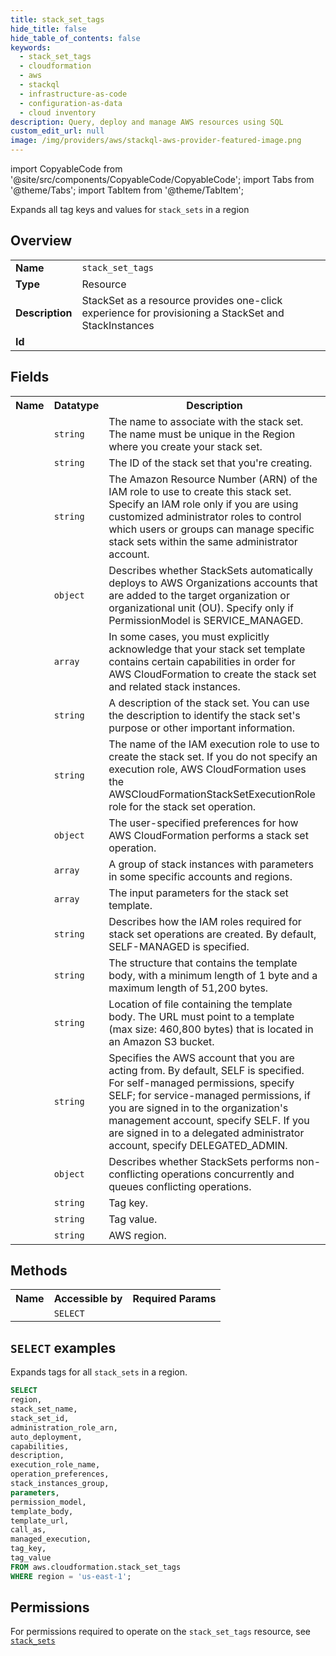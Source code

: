 ```yaml
---
title: stack_set_tags
hide_title: false
hide_table_of_contents: false
keywords:
  - stack_set_tags
  - cloudformation
  - aws
  - stackql
  - infrastructure-as-code
  - configuration-as-data
  - cloud inventory
description: Query, deploy and manage AWS resources using SQL
custom_edit_url: null
image: /img/providers/aws/stackql-aws-provider-featured-image.png
---
```


import CopyableCode from '@site/src/components/CopyableCode/CopyableCode';
import Tabs from '@theme/Tabs';
import TabItem from '@theme/TabItem';

Expands all tag keys and values for <code>stack_sets</code> in a region

## Overview
<table><tbody>
<tr><td><b>Name</b></td><td><code>stack_set_tags</code></td></tr>
<tr><td><b>Type</b></td><td>Resource</td></tr>
<tr><td><b>Description</b></td><td>StackSet as a resource provides one-click experience for provisioning a StackSet and StackInstances</td></tr>
<tr><td><b>Id</b></td><td><CopyableCode code="aws.cloudformation.stack_set_tags" /></td></tr>
</tbody></table>

## Fields
<table><tbody><tr><th>Name</th><th>Datatype</th><th>Description</th></tr><tr><td><CopyableCode code="stack_set_name" /></td><td><code>string</code></td><td>The name to associate with the stack set. The name must be unique in the Region where you create your stack set.</td></tr>
<tr><td><CopyableCode code="stack_set_id" /></td><td><code>string</code></td><td>The ID of the stack set that you're creating.</td></tr>
<tr><td><CopyableCode code="administration_role_arn" /></td><td><code>string</code></td><td>The Amazon Resource Number (ARN) of the IAM role to use to create this stack set. Specify an IAM role only if you are using customized administrator roles to control which users or groups can manage specific stack sets within the same administrator account.</td></tr>
<tr><td><CopyableCode code="auto_deployment" /></td><td><code>object</code></td><td>Describes whether StackSets automatically deploys to AWS Organizations accounts that are added to the target organization or organizational unit (OU). Specify only if PermissionModel is SERVICE_MANAGED.</td></tr>
<tr><td><CopyableCode code="capabilities" /></td><td><code>array</code></td><td>In some cases, you must explicitly acknowledge that your stack set template contains certain capabilities in order for AWS CloudFormation to create the stack set and related stack instances.</td></tr>
<tr><td><CopyableCode code="description" /></td><td><code>string</code></td><td>A description of the stack set. You can use the description to identify the stack set's purpose or other important information.</td></tr>
<tr><td><CopyableCode code="execution_role_name" /></td><td><code>string</code></td><td>The name of the IAM execution role to use to create the stack set. If you do not specify an execution role, AWS CloudFormation uses the AWSCloudFormationStackSetExecutionRole role for the stack set operation.</td></tr>
<tr><td><CopyableCode code="operation_preferences" /></td><td><code>object</code></td><td>The user-specified preferences for how AWS CloudFormation performs a stack set operation.</td></tr>
<tr><td><CopyableCode code="stack_instances_group" /></td><td><code>array</code></td><td>A group of stack instances with parameters in some specific accounts and regions.</td></tr>
<tr><td><CopyableCode code="parameters" /></td><td><code>array</code></td><td>The input parameters for the stack set template.</td></tr>
<tr><td><CopyableCode code="permission_model" /></td><td><code>string</code></td><td>Describes how the IAM roles required for stack set operations are created. By default, SELF-MANAGED is specified.</td></tr>
<tr><td><CopyableCode code="template_body" /></td><td><code>string</code></td><td>The structure that contains the template body, with a minimum length of 1 byte and a maximum length of 51,200 bytes.</td></tr>
<tr><td><CopyableCode code="template_url" /></td><td><code>string</code></td><td>Location of file containing the template body. The URL must point to a template (max size: 460,800 bytes) that is located in an Amazon S3 bucket.</td></tr>
<tr><td><CopyableCode code="call_as" /></td><td><code>string</code></td><td>Specifies the AWS account that you are acting from. By default, SELF is specified. For self-managed permissions, specify SELF; for service-managed permissions, if you are signed in to the organization's management account, specify SELF. If you are signed in to a delegated administrator account, specify DELEGATED_ADMIN.</td></tr>
<tr><td><CopyableCode code="managed_execution" /></td><td><code>object</code></td><td>Describes whether StackSets performs non-conflicting operations concurrently and queues conflicting operations.</td></tr>
<tr><td><CopyableCode code="tag_key" /></td><td><code>string</code></td><td>Tag key.</td></tr>
<tr><td><CopyableCode code="tag_value" /></td><td><code>string</code></td><td>Tag value.</td></tr>
<tr><td><CopyableCode code="region" /></td><td><code>string</code></td><td>AWS region.</td></tr>
</tbody></table>

## Methods

<table><tbody>
  <tr>
    <th>Name</th>
    <th>Accessible by</th>
    <th>Required Params</th>
  </tr>
  <tr>
    <td><CopyableCode code="list_resources" /></td>
    <td><code>SELECT</code></td>
    <td><CopyableCode code="region" /></td>
  </tr>
</tbody></table>

## `SELECT` examples
Expands tags for all <code>stack_sets</code> in a region.
```sql
SELECT
region,
stack_set_name,
stack_set_id,
administration_role_arn,
auto_deployment,
capabilities,
description,
execution_role_name,
operation_preferences,
stack_instances_group,
parameters,
permission_model,
template_body,
template_url,
call_as,
managed_execution,
tag_key,
tag_value
FROM aws.cloudformation.stack_set_tags
WHERE region = 'us-east-1';
```


## Permissions

For permissions required to operate on the <code>stack_set_tags</code> resource, see <a href="/providers/aws/cloudformation/stack_sets/#permissions"><code>stack_sets</code></a>

